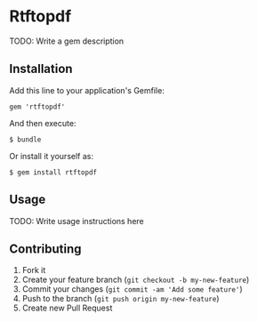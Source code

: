 # Rtftopdf

TODO: Write a gem description

## Installation

Add this line to your application's Gemfile:

    gem 'rtftopdf'

And then execute:

    $ bundle

Or install it yourself as:

    $ gem install rtftopdf

## Usage

TODO: Write usage instructions here

## Contributing

1. Fork it
2. Create your feature branch (`git checkout -b my-new-feature`)
3. Commit your changes (`git commit -am 'Add some feature'`)
4. Push to the branch (`git push origin my-new-feature`)
5. Create new Pull Request
